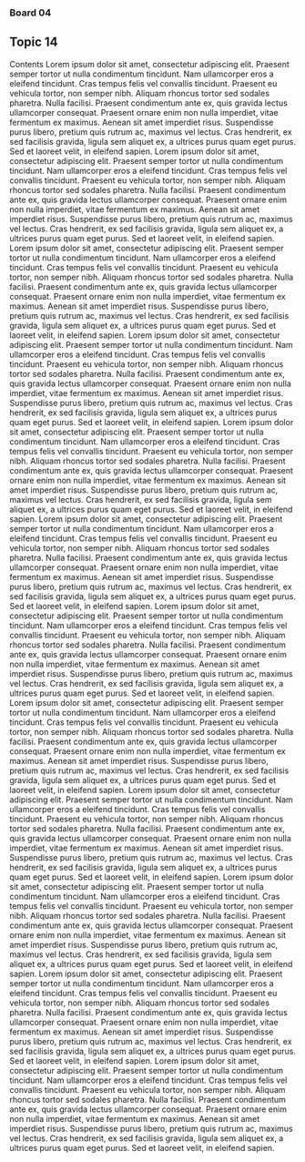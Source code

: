 ### Board 04
## Topic 14
Contents Lorem ipsum dolor sit amet, consectetur adipiscing elit. Praesent semper tortor ut nulla condimentum tincidunt. Nam ullamcorper eros a eleifend tincidunt. Cras tempus felis vel convallis tincidunt. Praesent eu vehicula tortor, non semper nibh. Aliquam rhoncus tortor sed sodales pharetra. Nulla facilisi. Praesent condimentum ante ex, quis gravida lectus ullamcorper consequat. Praesent ornare enim non nulla imperdiet, vitae fermentum ex maximus. Aenean sit amet imperdiet risus. Suspendisse purus libero, pretium quis rutrum ac, maximus vel lectus. Cras hendrerit, ex sed facilisis gravida, ligula sem aliquet ex, a ultrices purus quam eget purus. Sed et laoreet velit, in eleifend sapien. Lorem ipsum dolor sit amet, consectetur adipiscing elit. Praesent semper tortor ut nulla condimentum tincidunt. Nam ullamcorper eros a eleifend tincidunt. Cras tempus felis vel convallis tincidunt. Praesent eu vehicula tortor, non semper nibh. Aliquam rhoncus tortor sed sodales pharetra. Nulla facilisi. Praesent condimentum ante ex, quis gravida lectus ullamcorper consequat. Praesent ornare enim non nulla imperdiet, vitae fermentum ex maximus. Aenean sit amet imperdiet risus. Suspendisse purus libero, pretium quis rutrum ac, maximus vel lectus. Cras hendrerit, ex sed facilisis gravida, ligula sem aliquet ex, a ultrices purus quam eget purus. Sed et laoreet velit, in eleifend sapien. Lorem ipsum dolor sit amet, consectetur adipiscing elit. Praesent semper tortor ut nulla condimentum tincidunt. Nam ullamcorper eros a eleifend tincidunt. Cras tempus felis vel convallis tincidunt. Praesent eu vehicula tortor, non semper nibh. Aliquam rhoncus tortor sed sodales pharetra. Nulla facilisi. Praesent condimentum ante ex, quis gravida lectus ullamcorper consequat. Praesent ornare enim non nulla imperdiet, vitae fermentum ex maximus. Aenean sit amet imperdiet risus. Suspendisse purus libero, pretium quis rutrum ac, maximus vel lectus. Cras hendrerit, ex sed facilisis gravida, ligula sem aliquet ex, a ultrices purus quam eget purus. Sed et laoreet velit, in eleifend sapien. Lorem ipsum dolor sit amet, consectetur adipiscing elit. Praesent semper tortor ut nulla condimentum tincidunt. Nam ullamcorper eros a eleifend tincidunt. Cras tempus felis vel convallis tincidunt. Praesent eu vehicula tortor, non semper nibh. Aliquam rhoncus tortor sed sodales pharetra. Nulla facilisi. Praesent condimentum ante ex, quis gravida lectus ullamcorper consequat. Praesent ornare enim non nulla imperdiet, vitae fermentum ex maximus. Aenean sit amet imperdiet risus. Suspendisse purus libero, pretium quis rutrum ac, maximus vel lectus. Cras hendrerit, ex sed facilisis gravida, ligula sem aliquet ex, a ultrices purus quam eget purus. Sed et laoreet velit, in eleifend sapien. Lorem ipsum dolor sit amet, consectetur adipiscing elit. Praesent semper tortor ut nulla condimentum tincidunt. Nam ullamcorper eros a eleifend tincidunt. Cras tempus felis vel convallis tincidunt. Praesent eu vehicula tortor, non semper nibh. Aliquam rhoncus tortor sed sodales pharetra. Nulla facilisi. Praesent condimentum ante ex, quis gravida lectus ullamcorper consequat. Praesent ornare enim non nulla imperdiet, vitae fermentum ex maximus. Aenean sit amet imperdiet risus. Suspendisse purus libero, pretium quis rutrum ac, maximus vel lectus. Cras hendrerit, ex sed facilisis gravida, ligula sem aliquet ex, a ultrices purus quam eget purus. Sed et laoreet velit, in eleifend sapien. Lorem ipsum dolor sit amet, consectetur adipiscing elit. Praesent semper tortor ut nulla condimentum tincidunt. Nam ullamcorper eros a eleifend tincidunt. Cras tempus felis vel convallis tincidunt. Praesent eu vehicula tortor, non semper nibh. Aliquam rhoncus tortor sed sodales pharetra. Nulla facilisi. Praesent condimentum ante ex, quis gravida lectus ullamcorper consequat. Praesent ornare enim non nulla imperdiet, vitae fermentum ex maximus. Aenean sit amet imperdiet risus. Suspendisse purus libero, pretium quis rutrum ac, maximus vel lectus. Cras hendrerit, ex sed facilisis gravida, ligula sem aliquet ex, a ultrices purus quam eget purus. Sed et laoreet velit, in eleifend sapien. Lorem ipsum dolor sit amet, consectetur adipiscing elit. Praesent semper tortor ut nulla condimentum tincidunt. Nam ullamcorper eros a eleifend tincidunt. Cras tempus felis vel convallis tincidunt. Praesent eu vehicula tortor, non semper nibh. Aliquam rhoncus tortor sed sodales pharetra. Nulla facilisi. Praesent condimentum ante ex, quis gravida lectus ullamcorper consequat. Praesent ornare enim non nulla imperdiet, vitae fermentum ex maximus. Aenean sit amet imperdiet risus. Suspendisse purus libero, pretium quis rutrum ac, maximus vel lectus. Cras hendrerit, ex sed facilisis gravida, ligula sem aliquet ex, a ultrices purus quam eget purus. Sed et laoreet velit, in eleifend sapien. Lorem ipsum dolor sit amet, consectetur adipiscing elit. Praesent semper tortor ut nulla condimentum tincidunt. Nam ullamcorper eros a eleifend tincidunt. Cras tempus felis vel convallis tincidunt. Praesent eu vehicula tortor, non semper nibh. Aliquam rhoncus tortor sed sodales pharetra. Nulla facilisi. Praesent condimentum ante ex, quis gravida lectus ullamcorper consequat. Praesent ornare enim non nulla imperdiet, vitae fermentum ex maximus. Aenean sit amet imperdiet risus. Suspendisse purus libero, pretium quis rutrum ac, maximus vel lectus. Cras hendrerit, ex sed facilisis gravida, ligula sem aliquet ex, a ultrices purus quam eget purus. Sed et laoreet velit, in eleifend sapien. Lorem ipsum dolor sit amet, consectetur adipiscing elit. Praesent semper tortor ut nulla condimentum tincidunt. Nam ullamcorper eros a eleifend tincidunt. Cras tempus felis vel convallis tincidunt. Praesent eu vehicula tortor, non semper nibh. Aliquam rhoncus tortor sed sodales pharetra. Nulla facilisi. Praesent condimentum ante ex, quis gravida lectus ullamcorper consequat. Praesent ornare enim non nulla imperdiet, vitae fermentum ex maximus. Aenean sit amet imperdiet risus. Suspendisse purus libero, pretium quis rutrum ac, maximus vel lectus. Cras hendrerit, ex sed facilisis gravida, ligula sem aliquet ex, a ultrices purus quam eget purus. Sed et laoreet velit, in eleifend sapien. Lorem ipsum dolor sit amet, consectetur adipiscing elit. Praesent semper tortor ut nulla condimentum tincidunt. Nam ullamcorper eros a eleifend tincidunt. Cras tempus felis vel convallis tincidunt. Praesent eu vehicula tortor, non semper nibh. Aliquam rhoncus tortor sed sodales pharetra. Nulla facilisi. Praesent condimentum ante ex, quis gravida lectus ullamcorper consequat. Praesent ornare enim non nulla imperdiet, vitae fermentum ex maximus. Aenean sit amet imperdiet risus. Suspendisse purus libero, pretium quis rutrum ac, maximus vel lectus. Cras hendrerit, ex sed facilisis gravida, ligula sem aliquet ex, a ultrices purus quam eget purus. Sed et laoreet velit, in eleifend sapien. Lorem ipsum dolor sit amet, consectetur adipiscing elit. Praesent semper tortor ut nulla condimentum tincidunt. Nam ullamcorper eros a eleifend tincidunt. Cras tempus felis vel convallis tincidunt. Praesent eu vehicula tortor, non semper nibh. Aliquam rhoncus tortor sed sodales pharetra. Nulla facilisi. Praesent condimentum ante ex, quis gravida lectus ullamcorper consequat. Praesent ornare enim non nulla imperdiet, vitae fermentum ex maximus. Aenean sit amet imperdiet risus. Suspendisse purus libero, pretium quis rutrum ac, maximus vel lectus. Cras hendrerit, ex sed facilisis gravida, ligula sem aliquet ex, a ultrices purus quam eget purus. Sed et laoreet velit, in eleifend sapien. Lorem ipsum dolor sit amet, consectetur adipiscing elit. Praesent semper tortor ut nulla condimentum tincidunt. Nam ullamcorper eros a eleifend tincidunt. Cras tempus felis vel convallis tincidunt. Praesent eu vehicula tortor, non semper nibh. Aliquam rhoncus tortor sed sodales pharetra. Nulla facilisi. Praesent condimentum ante ex, quis gravida lectus ullamcorper consequat. Praesent ornare enim non nulla imperdiet, vitae fermentum ex maximus. Aenean sit amet imperdiet risus. Suspendisse purus libero, pretium quis rutrum ac, maximus vel lectus. Cras hendrerit, ex sed facilisis gravida, ligula sem aliquet ex, a ultrices purus quam eget purus. Sed et laoreet velit, in eleifend sapien.